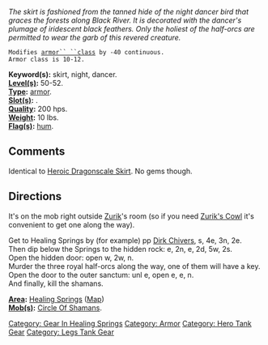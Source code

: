 *The skirt is fashioned from the tanned hide of the night dancer bird
that graces the forests along Black River. It is decorated with the
dancer's plumage of iridescent black feathers. Only the holiest of the
half-orcs are permitted to wear the garb of this revered creature.*

`Modifies `[`armor`` ``class`](Armor_Class.md "wikilink")` by -40 continuous.`  
`Armor class is 10-12.`

**Keyword(s):** skirt, night, dancer.  
**[Level(s)](Object_Level.md "wikilink"):** 50-52.  
**[Type](:Category:_Object_Types.md "wikilink"):**
[armor](:Category:_Armor.md "wikilink").  
**[Slot(s)](Object_Slots.md "wikilink"):** <worn on legs>.  
**[Quality](Object_Quality.md "wikilink"):** 200 hps.  
**[Weight](Object_Weight.md "wikilink"):** 10 lbs.  
**[Flag(s)](:Category:_Object_Flags.md "wikilink"):**
[hum](Hum_Flag.md "wikilink").  

## Comments

Identical to [Heroic Dragonscale
Skirt](Heroic_Dragonscale_Skirt "wikilink"). No gems though.

## Directions

It's on the mob right outside
[Zurik](Zurik_The_Elder_Shaman.md "wikilink")'s room (so if you need
[Zurik's Cowl](Zurik's_Cowl "wikilink") it's convenient to get one along
the way).

Get to Healing Springs by (for example) pp [Dirk
Chivers](Dirk_Chivers "wikilink"), s, 4e, 3n, 2e.  
Then dip below the Springs to the hidden rock: e, 2n, e, 2d, 5w, 2s.  
Open the hidden door: open w, 2w, n.  
Murder the three royal half-orcs along the way, one of them will have a
key.  
Open the door to the outer sanctum: unl e, open e, e, n.  
And finally, kill the shamans.

**[Area](:Category:_Areas.md "wikilink"):** [ Healing
Springs](:Category:_Healing_Springs.md "wikilink")
([Map](Healing_Springs_Map.md "wikilink"))  
**[Mob(s)](:Category:_Mobs.md "wikilink"):** [Circle Of
Shamans](Circle_Of_Shamans "wikilink").  

[Category: Gear In Healing
Springs](Category:_Gear_In_Healing_Springs "wikilink") [Category:
Armor](Category:_Armor "wikilink") [Category: Hero Tank
Gear](Category:_Hero_Tank_Gear "wikilink") [Category: Legs Tank
Gear](Category:_Legs_Tank_Gear "wikilink")
